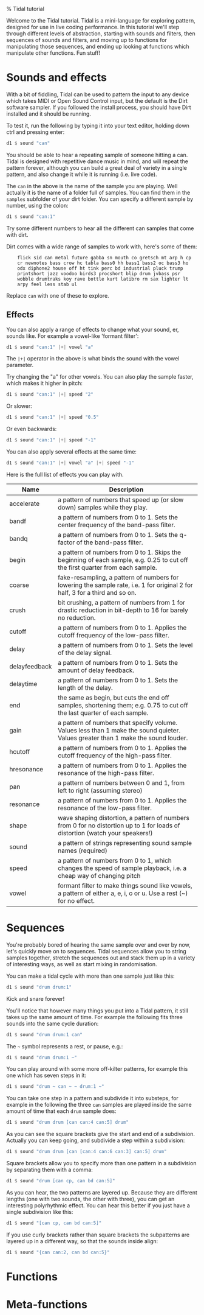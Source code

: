 % Tidal tutorial

Welcome to the Tidal tutorial. Tidal is a mini-language for exploring pattern, designed for use in live coding performance. In this tutorial we'll step through different levels of abstraction, starting with sounds and filters, then sequences of sounds and filters, and moving up to functions for manipulating those sequences, and ending up looking at functions which manipulate other functions. Fun stuff!

# Sounds and effects

With a bit of fiddling, Tidal can be used to pattern the input to any
device which takes MIDI or Open Sound Control input, but the default is the Dirt software sampler. If you followed the install process, you should have Dirt installed and it should be running.

To test it, run the following by typing it into your text editor, holding down ctrl and pressing enter:

```haskell
d1 $ sound "can"
```

You should be able to hear a repeating sample of someone hitting a can. Tidal is designed with repetitive dance music in mind, and will repeat the pattern forever, although you can build a great deal of variety in a single pattern, and also change it while it is running (i.e. live code).

The `can` in the above is the name of the sample you are playing. Well actually it is the name of a folder full of samples. You can find them in the `samples` subfolder of your dirt folder. You can specify a different sample by number, using the colon:

```haskell
d1 $ sound "can:1"
```

Try some different numbers to hear all the different can samples that
come with dirt.

Dirt comes with a wide range of samples to work with, here's some of
them:

```
    flick sid can metal future gabba sn mouth co gretsch mt arp h cp
    cr newnotes bass crow hc tabla bass0 hh bass1 bass2 oc bass3 ho
    odx diphone2 house off ht tink perc bd industrial pluck trump
    printshort jazz voodoo birds3 procshort blip drum jvbass psr
    wobble drumtraks koy rave bottle kurt latibro rm sax lighter lt
    arpy feel less stab ul
```

Replace `can` with one of these to explore.

## Effects

You can also apply a range of effects to change what your sound, er,
sounds like. For example a vowel-like 'formant filter':

```haskell
d1 $ sound "can:1" |+| vowel "a"
```

The `|+|` operator in the above is what binds the sound with the vowel parameter.

Try changing the "a" for other vowels. You can also play the sample faster, which makes it higher in pitch:

```haskell
d1 $ sound "can:1" |+| speed "2"
```

Or slower:

```haskell
d1 $ sound "can:1" |+| speed "0.5"
```

Or even backwards:

```haskell
d1 $ sound "can:1" |+| speed "-1"
```

You can also apply several effects at the same time:

```haskell
d1 $ sound "can:1" |+| vowel "a" |+| speed "-1"
```

Here is the full list of effects you can play with.

Name          | Description
------------- | -----------
accelerate    | a pattern of numbers that speed up (or slow down) samples while they play.
bandf         | a pattern of numbers from 0 to 1. Sets the center frequency of the band-pass filter.
bandq         | a pattern of numbers from 0 to 1. Sets the q-factor of the band-pass filter.
begin         | a pattern of numbers from 0 to 1. Skips the beginning of each sample, e.g. 0.25 to cut off the first quarter from each sample.
coarse        | fake-resampling, a pattern of numbers for lowering the sample rate, i.e. 1 for original 2 for half, 3 for a third and so on.
crush         | bit crushing, a pattern of numbers from 1 for drastic reduction in bit-depth to 16 for barely no reduction.
cutoff        | a pattern of numbers from 0 to 1. Applies the cutoff frequency of the low-pass filter.
delay         | a pattern of numbers from 0 to 1. Sets the level of the delay signal.
delayfeedback | a pattern of numbers from 0 to 1. Sets the amount of delay feedback.
delaytime     | a pattern of numbers from 0 to 1. Sets the length of the delay.
end           | the same as begin, but cuts the end off samples, shortening them; e.g. 0.75 to cut off the last quarter of each sample.
gain          | a pattern of numbers that specify volume. Values less than 1 make the sound quieter. Values greater than 1 make the sound louder.
hcutoff       | a pattern of numbers from 0 to 1. Applies the cutoff frequency of the high-pass filter.
hresonance    | a pattern of numbers from 0 to 1. Applies the resonance of the high-pass filter.
pan           | a pattern of numbers between 0 and 1, from left to right (assuming stereo)
resonance     | a pattern of numbers from 0 to 1. Applies the resonance of the low-pass filter.
shape         | wave shaping distortion, a pattern of numbers from 0 for no distortion up to 1 for loads of distortion (watch your speakers!)
sound         | a pattern of strings representing sound sample names (required)
speed         | a pattern of numbers from 0 to 1, which changes the speed of sample playback, i.e. a cheap way of changing pitch
vowel         | formant filter to make things sound like vowels, a pattern of either a, e, i, o or u. Use a rest (~) for no effect.

# Sequences

You're probably bored of hearing the same sample over and over by now, let's quickly move on to 
sequences. Tidal sequences allow you to string samples together, stretch the sequences out and 
stack them up in a variety of interesting ways, as well as start mixing in randomisation.

You can make a tidal cycle with more than one sample just like this:

```haskell
d1 $ sound "drum drum:1"
```

Kick and snare forever!

You'll notice that however many things you put into a Tidal pattern, it still takes up the same 
amount of time. For example the following fits three sounds into the same cycle duration:

```haskell
d1 $ sound "drum drum:1 can"
```

The `~` symbol represents a rest, or pause, e.g.:

```haskell
d1 $ sound "drum drum:1 ~"
```

You can play around with some more off-kilter patterns, for example this one which has seven steps in it:

```haskell
d1 $ sound "drum ~ can ~ ~ drum:1 ~"
```

You can take one step in a pattern and subdivide it into substeps, for example in the following the 
three `can` samples are played inside the same amount of time that each `drum` sample does:

```haskell
d1 $ sound "drum drum [can can:4 can:5] drum"
```

As you can see the square brackets give the start and end of a subdivision. Actually you can keep going, 
and subdivide a step within a subdivision:

```haskell
d1 $ sound "drum drum [can [can:4 can:6 can:3] can:5] drum"
```

Square brackets allow you to specify more than one pattern in a subdivision by separating them with 
a comma:

```haskell
d1 $ sound "drum [can cp, can bd can:5]"
```

As you can hear, the two patterns are layered up. Because they are different lengths (one with two 
sounds, the other with three), you can get an interesting polyrhythmic effect. You can hear this better
if you just have a single subdivision like this:

```haskell
d1 $ sound "[can cp, can bd can:5]"
```

If you use curly brackets rather than square brackets the subpatterns are layered up in a different way, 
so that the sounds inside align:

```haskell
d1 $ sound "{can can:2, can bd can:5}"
```


# Functions

# Meta-functions

